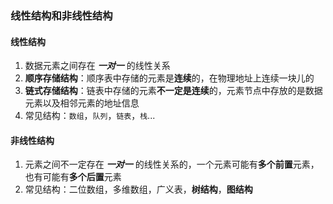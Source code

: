 ### 线性结构和非线性结构

#### 线性结构

1. 数据元素之间存在 ***一对一*** 的线性关系
2. **顺序存储结构**：顺序表中存储的元素是**连续**的，在物理地址上连续一块儿的
3. **链式存储结构**：链表中存储的元素**不一定是连续**的，元素节点中存放的是数据元素以及相邻元素的地址信息
4. 常见结构：`数组`，`队列`，`链表`，`栈`...



#### 非线性结构

1. 元素之间不一定存在 ***一对一***  的线性关系的，一个元素可能有**多个前置**元素，也有可能有**多个后置**元素
2. 常见结构：二位数组，多维数组，广义表，**树结构**，**图结构**




